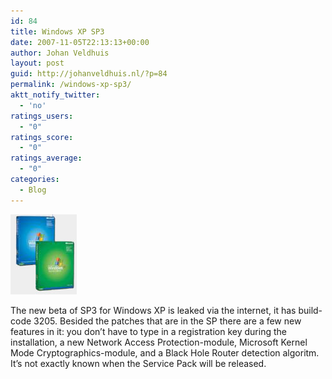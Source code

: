 ```yaml
---
id: 84
title: Windows XP SP3
date: 2007-11-05T22:13:13+00:00
author: Johan Veldhuis
layout: post
guid: http://johanveldhuis.nl/?p=84
permalink: /windows-xp-sp3/
aktt_notify_twitter:
  - 'no'
ratings_users:
  - "0"
ratings_score:
  - "0"
ratings_average:
  - "0"
categories:
  - Blog
---
```

[![Windows XP](/wp-content/uploads/2008/03/windowsxp1.thumbnail.jpg)](/wp-content/uploads/2008/03/windowsxp1.jpg "Windows XP")

The new beta of SP3 for Windows XP is leaked via the internet, it has build-code 3205. Besided the patches that are in the SP there are a few new features in it: you don&#8217;t have to type in a registration key during the installation, a new Network Access Protection-module, Microsoft Kernel Mode Cryptographics-module, and a Black Hole Router detection algoritm. It&#8217;s not exactly known when the Service Pack will be released.